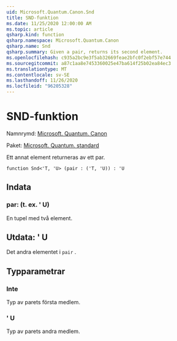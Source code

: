 ```yaml
---
uid: Microsoft.Quantum.Canon.Snd
title: SND-funktion
ms.date: 11/25/2020 12:00:00 AM
ms.topic: article
qsharp.kind: function
qsharp.namespace: Microsoft.Quantum.Canon
qsharp.name: Snd
qsharp.summary: Given a pair, returns its second element.
ms.openlocfilehash: c935a2bc9e3f5ab32669feae2bfc0f2ebf57e744
ms.sourcegitcommit: a87c1aa8e7453360025e47ba614f25b02ea84ec3
ms.translationtype: MT
ms.contentlocale: sv-SE
ms.lasthandoff: 11/26/2020
ms.locfileid: "96205328"
---
```

# <a name="snd-function"></a>SND-funktion

Namnrymd: [Microsoft. Quantum. Canon](xref:Microsoft.Quantum.Canon)

Paket: [Microsoft. Quantum. standard](https://nuget.org/packages/Microsoft.Quantum.Standard)


Ett annat element returneras av ett par.

```qsharp
function Snd<'T, 'U> (pair : ('T, 'U)) : 'U
```


## <a name="input"></a>Indata

### <a name="pair--tu"></a>par: (t. ex. ' U)

En tupel med två element.



## <a name="output--u"></a>Utdata: ' U

Det andra elementet i `pair` .

## <a name="type-parameters"></a>Typparametrar

### <a name="t"></a>Inte

Typ av parets första medlem.
### <a name="u"></a>' U

Typ av parets andra medlem.